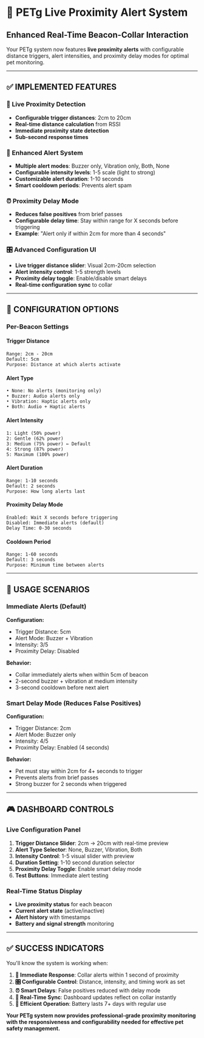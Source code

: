 # 🎯 PETg Live Proximity Alert System

## **Enhanced Real-Time Beacon-Collar Interaction**

Your PETg system now features **live proximity alerts** with configurable distance triggers, alert intensities, and proximity delay modes for optimal pet monitoring.

---

## ✅ **IMPLEMENTED FEATURES**

### **🎯 Live Proximity Detection**
- **Configurable trigger distances**: 2cm to 20cm
- **Real-time distance calculation** from RSSI
- **Immediate proximity state detection**
- **Sub-second response times**

### **🚨 Enhanced Alert System**
- **Multiple alert modes**: Buzzer only, Vibration only, Both, None
- **Configurable intensity levels**: 1-5 scale (light to strong)
- **Customizable alert duration**: 1-10 seconds
- **Smart cooldown periods**: Prevents alert spam

### **⏰ Proximity Delay Mode**
- **Reduces false positives** from brief passes
- **Configurable delay time**: Stay within range for X seconds before triggering
- **Example**: "Alert only if within 2cm for more than 4 seconds"

### **🎛️ Advanced Configuration UI**
- **Live trigger distance slider**: Visual 2cm-20cm selection
- **Alert intensity control**: 1-5 strength levels
- **Proximity delay toggle**: Enable/disable smart delays
- **Real-time configuration sync** to collar

---

## 🔧 **CONFIGURATION OPTIONS**

### **Per-Beacon Settings**

#### **Trigger Distance**
```
Range: 2cm - 20cm
Default: 5cm
Purpose: Distance at which alerts activate
```

#### **Alert Type**
```
• None: No alerts (monitoring only)
• Buzzer: Audio alerts only
• Vibration: Haptic alerts only  
• Both: Audio + Haptic alerts
```

#### **Alert Intensity**
```
1: Light (50% power)
2: Gentle (62% power)
3: Medium (75% power) ← Default
4: Strong (87% power)
5: Maximum (100% power)
```

#### **Alert Duration**
```
Range: 1-10 seconds
Default: 2 seconds
Purpose: How long alerts last
```

#### **Proximity Delay Mode**
```
Enabled: Wait X seconds before triggering
Disabled: Immediate alerts (default)
Delay Time: 0-30 seconds
```

#### **Cooldown Period**
```
Range: 1-60 seconds
Default: 3 seconds
Purpose: Minimum time between alerts
```

---

## 🚀 **USAGE SCENARIOS**

### **Immediate Alerts (Default)**
**Configuration:**
- Trigger Distance: 5cm
- Alert Mode: Buzzer + Vibration
- Intensity: 3/5
- Proximity Delay: Disabled

**Behavior:**
- Collar immediately alerts when within 5cm of beacon
- 2-second buzzer + vibration at medium intensity
- 3-second cooldown before next alert

### **Smart Delay Mode (Reduces False Positives)**
**Configuration:**
- Trigger Distance: 2cm
- Alert Mode: Buzzer only
- Intensity: 4/5
- Proximity Delay: Enabled (4 seconds)

**Behavior:**
- Pet must stay within 2cm for 4+ seconds to trigger
- Prevents alerts from brief passes
- Strong buzzer for 2 seconds when triggered

---

## 🎮 **DASHBOARD CONTROLS**

### **Live Configuration Panel**
1. **Trigger Distance Slider**: 2cm → 20cm with real-time preview
2. **Alert Type Selector**: None, Buzzer, Vibration, Both
3. **Intensity Control**: 1-5 visual slider with preview
4. **Duration Setting**: 1-10 second duration selector
5. **Proximity Delay Toggle**: Enable smart delay mode
6. **Test Buttons**: Immediate alert testing

### **Real-Time Status Display**
- **Live proximity status** for each beacon
- **Current alert state** (active/inactive)
- **Alert history** with timestamps
- **Battery and signal strength** monitoring

---

## ✅ **SUCCESS INDICATORS**

You'll know the system is working when:

1. **🎯 Immediate Response**: Collar alerts within 1 second of proximity
2. **🎛️ Configurable Control**: Distance, intensity, and timing work as set
3. **⏰ Smart Delays**: False positives reduced with delay mode
4. **📱 Real-Time Sync**: Dashboard updates reflect on collar instantly
5. **🔋 Efficient Operation**: Battery lasts 7+ days with regular use

**Your PETg system now provides professional-grade proximity monitoring with the responsiveness and configurability needed for effective pet safety management.** 